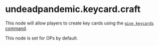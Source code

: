 # undeadpandemic.keycard.craft

This node will allow players to create key cards using the [`give keycards` command](../../../commands/keycard.md).

This node is set for OPs by default.
